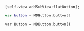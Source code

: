 ~~~objective_c{1}
[self.view addSubView:flatButton];
~~~

~~~swift
var button = MDButton.button()
~~~

```swift{1}
var Button = MDButton.button()
```

